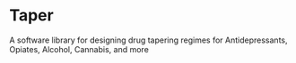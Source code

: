 # Taper
A software library for designing drug tapering regimes for Antidepressants, Opiates, Alcohol, Cannabis, and more

